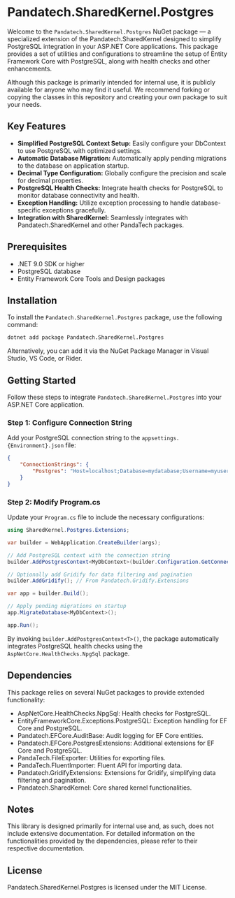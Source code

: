 # Pandatech.SharedKernel.Postgres

Welcome to the `Pandatech.SharedKernel.Postgres` NuGet package — a specialized extension of the Pandatech.SharedKernel
designed to simplify PostgreSQL integration in your ASP.NET Core applications. This package provides a set of utilities
and configurations to streamline the setup of Entity Framework Core with PostgreSQL, along with health checks and other
enhancements.

Although this package is primarily intended for internal use, it is publicly available for anyone who may find it
useful. We recommend forking or copying the classes in this repository and creating your own package to suit your needs.

## Key Features

- **Simplified PostgreSQL Context Setup:** Easily configure your DbContext to use PostgreSQL with optimized settings.
- **Automatic Database Migration:** Automatically apply pending migrations to the database on application startup.
- **Decimal Type Configuration:** Globally configure the precision and scale for decimal properties.
- **PostgreSQL Health Checks:** Integrate health checks for PostgreSQL to monitor database connectivity and health.
- **Exception Handling:** Utilize exception processing to handle database-specific exceptions gracefully.
- **Integration with SharedKernel:** Seamlessly integrates with Pandatech.SharedKernel and other PandaTech packages.

## Prerequisites

- .NET 9.0 SDK or higher
- PostgreSQL database
- Entity Framework Core Tools and Design packages

## Installation

To install the `Pandatech.SharedKernel.Postgres` package, use the following command:

```bash
dotnet add package Pandatech.SharedKernel.Postgres
```

Alternatively, you can add it via the NuGet Package Manager in Visual Studio, VS Code, or Rider.

## Getting Started

Follow these steps to integrate `Pandatech.SharedKernel.Postgres` into your ASP.NET Core application.

### Step 1: Configure Connection String

Add your PostgreSQL connection string to the `appsettings.{Environment}.json` file:

```json
{
    "ConnectionStrings": {
        "Postgres": "Host=localhost;Database=mydatabase;Username=myusername;Password=mypassword"
    }
}
```

### Step 2: Modify Program.cs

Update your `Program.cs` file to include the necessary configurations:

```csharp
using SharedKernel.Postgres.Extensions;

var builder = WebApplication.CreateBuilder(args);

// Add PostgreSQL context with the connection string
builder.AddPostgresContext<MyDbContext>(builder.Configuration.GetConnectionString("Postgres")!);

// Optionally add Gridify for data filtering and pagination
builder.AddGridify(); // From Pandatech.Gridify.Extensions

var app = builder.Build();

// Apply pending migrations on startup
app.MigrateDatabase<MyDbContext>();

app.Run();

```

By invoking `builder.AddPostgresContext<T>()`, the package automatically integrates PostgreSQL health checks using the
`AspNetCore.HealthChecks.NpgSql` package.

## Dependencies

This package relies on several NuGet packages to provide extended functionality:

- AspNetCore.HealthChecks.NpgSql: Health checks for PostgreSQL.
- EntityFrameworkCore.Exceptions.PostgreSQL: Exception handling for EF Core and PostgreSQL.
- Pandatech.EFCore.AuditBase: Audit logging for EF Core entities.
- Pandatech.EFCore.PostgresExtensions: Additional extensions for EF Core and PostgreSQL.
- PandaTech.FileExporter: Utilities for exporting files.
- PandaTech.FluentImporter: Fluent API for importing data.
- Pandatech.GridifyExtensions: Extensions for Gridify, simplifying data filtering and pagination.
- Pandatech.SharedKernel: Core shared kernel functionalities.

## Notes

This library is designed primarily for internal use and, as such, does not include extensive documentation. For detailed
information on the functionalities provided by the dependencies, please refer to their respective documentation.

## License

Pandatech.SharedKernel.Postgres is licensed under the MIT License.